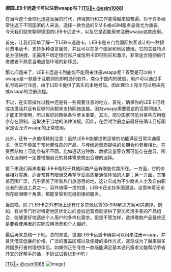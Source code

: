 **德国LEB卡远遊卡可以注册wsapp吗？[[TG💪+ @esim1088](https://t.me/s/esim1088)]**

在当今这个全球化迅速发展的时代，跨境旅行和工作变得越来越普遍。对于许多经常往返于不同国家的人来说，选择一款合适的SIM卡或eSIM服务显得尤为重要。今天我们就来聊聊德国的LEB卡远遊卡，以及它是否能用来注册wsapp这款应用。

首先，让我们简单了解一下LEB卡远遊卡。LEB卡是专门为国际旅客设计的一种预付费电话卡，支持多种语言服务，并且可以在多个国家和地区使用。它的主要特点是方便快捷，无需用户绑定银行账户或信用卡即可购买和激活，非常适合短期旅行者或者不熟悉当地通信环境的新移民。

那么问题来了，LEB卡远遊卡到底能不能用来注册wsapp呢？答案是可以的！wsapp是一款基于互联网的即时通讯软件，类似于国内的微信，用户可以通过手机号码进行注册。由于LEB卡提供了真实的本地号码，因此理论上完全可以用来完成wsapp的注册流程。

不过，在实际操作过程中还是有一些需要注意的地方。首先，确保你的LEB卡已经成功激活并且有足够的余额来支持网络连接。因为wsapp需要稳定的互联网接入才能正常使用，所以良好的网络条件至关重要。其次，部分国家可能对某些应用程序存在限制，这取决于当地的法律法规。因此，在尝试注册之前最好先确认目标国家是否允许wsapp的正常使用。

此外，还有一点值得特别注意：虽然LEB卡能够提供足够的功能满足日常沟通需求，但它毕竟属于预付费性质的产品，与传统运营商提供的长期合约套餐相比，在资费结构上可能会有所不同。比如通话分钟数、数据流量等方面可能存在差异，所以在选购时一定要根据自己的具体需求做出合理的选择。

接下来我们再来看看LEB卡相较于其他同类产品有哪些优势所在。一方面，它的价格相对实惠，适合预算有限但又希望享受高质量通信体验的人群；另一方面，其覆盖范围广泛，几乎涵盖了所有热门旅游目的地，这让它成为不少商务人士及自由职业者的首选工具之一。另外值得一提的是，LEB卡还支持多国漫游，这意味着无论你在欧洲哪个角落，都能享受到无缝衔接的服务。

当然啦，除了LEB卡之外市场上还有许多其他优秀的eSIM解决方案可供选择。例如，有些专门针对特定地区优化过的虚拟运营商就提供了更加灵活多变的产品组合，能够更好地适应个人用户的多样化需求。但是不管怎样，选择哪款产品最终还是要看使用者的实际应用场景和个人偏好。

最后再来总结一下吧。总的来说，德国LEB卡远遊卡确实可以用来注册wsapp，并且凭借其低廉的价格、广泛的覆盖区域以及便捷的操作方式，逐渐成为了越来越多跨国旅行者的理想伴侣。如果你正在寻找一款既能满足基本通讯需求又能帮助节省开支的好帮手的话，不妨试试看LEB卡吧！

[[TG💪+ @esim1088](https://t.me/s/esim1088) ![Image](https://i.postimg.cc/4NQfJmqS/Snipaste-2025-05-13-00-14-12.png)]